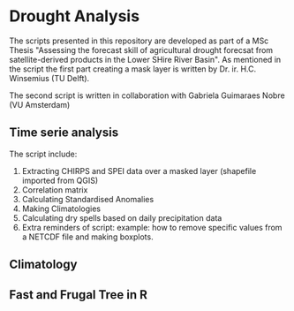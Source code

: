 # Drought Analysis
The scripts presented in this repository are developed as part of a MSc Thesis "Assessing the forecast skill of agricultural drought forecsat from satellite-derived products in the Lower SHire River Basin". As mentioned in the script the first part creating a mask layer is written by Dr. ir. H.C. Winsemius (TU Delft). 

The second script is written in collaboration with Gabriela Guimaraes Nobre (VU Amsterdam)

## Time serie analysis
The script include: 

1. Extracting CHIRPS and SPEI data over a masked layer (shapefile imported from QGIS)
2. Correlation matrix
3. Calculating Standardised Anomalies
4. Making Climatologies
5. Calculating dry spells based on daily precipitation data
6. Extra reminders of script: 
   example: how to remove specific values from a NETCDF file and making boxplots. 
   
 ## Climatology
 
 ## Fast and Frugal Tree in R
 
